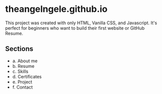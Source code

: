# theangelngele.github.io
This project was created with only HTML, Vanilla CSS, and Javascript. It's perfect for beginners who want to build their first website or GitHub Resume.

## Sections
* a. About me
* b. Resume
* c. Skills
* d. Certificates
* e. Project
* f. Contact

